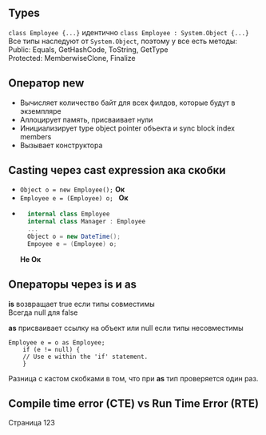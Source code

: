 ## Types
`class Employee {...}` идентично `class Employee : System.Object {...}`  
Все типы наследуют от `System.Object`, поэтому у все есть методы:  
Public: Equals, GetHashCode, ToString, GetType  
Protected: MemberwiseClone, Finalize

## Оператор new
- Вычисляет количество байт для всех филдов, которые будут в экземпляре
- Аллоцирует память, присваивает нули
- Инициализирует type object pointer объекта и sync block index members
- Вызывает конструктора

## Casting через cast expression ака скобки
- `Object o = new Employee();` **Ок**
- `Employee e = (Employee) o; ` **Ок**
- ```csharp
    internal class Employee
    internal class Manager : Employee
    ...
    Object o = new DateTime();
    Empoyee e = (Employee) o;
  ```
  **Не Ок**

## Операторы через is и as
**is** возвращает true если типы совместимы  
Всегда null для false

**as** присваивает ссылку на объект или null если типы несовместимы
```
Employee e = o as Employee;
    if (e != null) {
    // Use e within the 'if' statement.
    }
```
Разница с кастом скобками в том, что при **as** тип проверяется один раз.

## Compile time error (CTE) vs Run Time Error (RTE)
Страница 123
